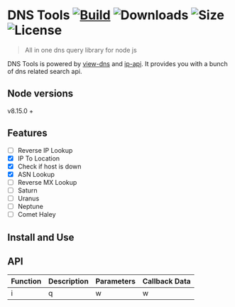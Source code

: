 # DNS Tools [![Build](https://img.shields.io/travis/tbhaxor/dnstools.svg?style=flat-square)](https://travis-ci.org/tbhaxor/dnstools) ![Downloads](https://img.shields.io/npm/dw/dnstools.svg?style=flat-square) ![Size](https://img.shields.io/bundlephobia/min/dnstools.svg?style=flat-square) ![License](https://img.shields.io/npm/l/dnstools.svg?style=flat-square)

> All in one dns query library for node js

DNS Tools is powered by [view-dns](https://view-dns.info) and [ip-api](http://ip-api.com). It provides you with a bunch of dns related search api.

## Node versions

v8.15.0 +

## Features

- [ ] Reverse IP Lookup
- [x] IP To Location
- [x] Check if host is down
- [x] ASN Lookup
- [ ] Reverse MX Lookup
- [ ] Saturn
- [ ] Uranus
- [ ] Neptune
- [ ] Comet Haley

## Install and Use


## API

|Function|Description|Parameters|Callback Data|
|:---|:-----|:---|:-----|
|i|q|w|w|